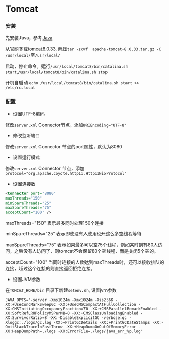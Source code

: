 # Tomcat

### 安装

先安装Java，参考[Java](http://git.oschina.net/yxb_1990/DevOps/blob/master/dev/java.md)

从官网下载[tomcat8.0.33](http://mirrors.cnnic.cn/apache/tomcat/tomcat-8/v8.0.33/bin/apache-tomcat-8.0.33.tar.gz), 解压`tar -zxvf  apache-tomcat-8.0.33.tar.gz -C /usr/local/`至`/usr/local/`

启动，停止命令。运行`/usr/local/tomcat8/bin/catalina.sh start`,`/usr/local/tomcat8/bin/catalina.sh stop`

开机自启动 `echo /usr/local/tomcat8/bin/catalina.sh start >> /etc/rc.local`

### 配置

- 设置UTF-8编码

修改`server.xml` Connector节点，添加`URIEncoding="UTF-8"`

- 修改监听端口

修改`server.xml` Connector 节点的port属性，默认为8080

- 设置运行模式

修改`server.xml` Connector 节点，添加`protocol="org.apache.coyote.http11.Http11NioProtocol"`

- 设置连接数

```xml
<Connector port="8080"
maxThreads="150"
minSpareThreads="25"
maxSpareThreads="75"
acceptCount="100" />
```

maxThreads="150" 表示最多同时处理150个连接

minSpareThreads="25" 表示即使没有人使用也开这么多空线程等待

maxSpareThreads="75" 表示如果最多可以空75个线程，例如某时刻有80人访问，之后没有人访问了，则tomcat不会保留80个空线程，而是关闭5个空的。

acceptCount="100" 当同时连接的人数达到maxThreads时，还可以接收排队的连接，超过这个连接的则直接返回拒绝连接。

- 设置JVM参数

在`TOMCAT_HOME/bin` 目录下新建`setenv.sh`, 设置jvm参数

`JAVA_OPTS="-server -Xms1024m -Xmx1024m -Xss256K -XX:+UseConcMarkSweepGC -XX:+UseCMSCompactAtFullCollection -XX:CMSInitiatingOccupancyFraction=70 -XX:+CMSParallelRemarkEnabled -XX:SoftRefLRUPolicyMSPerMB=0 -XX:+CMSClassUnloadingEnabled -XX:SurvivorRatio=8 -XX:-DisableExplicitGC -verbose:gc -Xloggc:./logs/gc.log -XX:+PrintGCDetails -XX:+PrintGCDateStamps -XX:-OmitStackTraceInFastThrow -XX:+HeapDumpOnOutOfMemoryError -XX:HeapDumpPath=./logs -XX:ErrorFile=./logs/java_err_%p.log"`